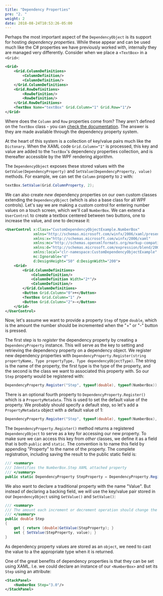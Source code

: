 ```yaml
---
title: "Dependency Properties"
pre: "2. "
weight: 2
date: 2018-08-24T10:53:26-05:00
---
```


Perhaps the most important aspect of the `DependencyObject` is its support for hosting _dependency properties_.  While these appear and can be used much like the C# properties we have previously worked with, internally they are managed very differently.  Consider when we place a `<TextBox>` in a `<Grid>`:

```xml
<Grid>
    <Grid.ColumnDefinitions>
        <ColumnDefinition/>
        <ColumnDefinition/>
    </Grid.ColumnDefinitions>
    <Grid.RowDefinitions>
        <RowDefinition/>
        <RowDefinition/>
    </Grid.RowDefinitions>
    <TextBox Name="textBox" Grid.Column="1" Grid.Row="1"/>
</Grid>
```

Where does the `Column` and `Row` properties come from?  They aren't defined on the `TextBox` class - you can [check the documentation](https://docs.microsoft.com/en-us/dotnet/api/system.windows.controls.textbox?view=netcore-3.1#properties).  The answer is they are made available through the dependency property system.

At the heart of this system is a collection of key/value pairs much like the `Dictonary`.  When the XAML code `Grid.Column="1"` is processed, this key and value are added to the `TextBox`'s dependency properties collection, and is thereafter accessible by the WPF rendering algorithm.

The `DependencyObject` exposes these stored values with the `GetValue(DependencyProperty)` and `SetValue(DependencyProperty, value)` methods.  For example, we can set the `Column` property to `2` with:

```csharp
textBox.SetValue(Grid.ColumnProperty, 2);
```

We can also create _new_ dependency properties on our own custom classes extending the `DependencyObject` (which is also a base class for all WPF controls).  Let's say we are making a custom control for entering number values on a touch screen, which we'll call `NumberBox`.  We can extend a `UserControl` to create a textbox centered between two buttons, one to increase the value, and one to decrease it:

```xml
<UserControl x:Class="CustomDependencyObjectExample.NumberBox"
             xmlns="http://schemas.microsoft.com/winfx/2006/xaml/presentation"
             xmlns:x="http://schemas.microsoft.com/winfx/2006/xaml"
             xmlns:mc="http://schemas.openxmlformats.org/markup-compatibility/2006" 
             xmlns:d="http://schemas.microsoft.com/expression/blend/2008" 
             xmlns:local="clr-namespace:CustomDependencyObjectExample"
             mc:Ignorable="d" 
             d:DesignHeight="50" d:DesignWidth="200">
    <Grid>
        <Grid.ColumnDefinitions>
            <ColumnDefinition/>
            <ColumnDefinition Width="2*"/>
            <ColumnDefinition/>
        </Grid.ColumnDefinitions>
        <Button Grid.Column="0">+</Button>
        <TextBox Grid.Column="1" />
        <Button Grid.Column="2">-</Button>
    </Grid>
</UserControl>
```

Now, let's assume we want to provide a property `Step` of type `double`, which is the amount the number should be incremented when the "+" or "-" button is pressed.

The first step is to _register_ the dependency property by creating a `DependencyProperty` instance.  This will serve as the key to setting and retrieving the dependency property on a dependency object.  We register new dependency properties with `DependencyProperty.Register(string propertyName, Type propertyType, Type dependencyObjectType)`.  The string is the name of the property, the first type is the type of the property, and the second is the class we want to associated this property with.  So our `Step` property would be registered with:

```csharp
DependencyProperty.Register("Step", typeof(double), typeof(NumberBox));
```

There is an optional fourth property to `DependencyProperty.Register()` which is a `PropertyMetadata`.  This is used to set the default value of the property.  We probably should specify a default step, so let's add a `PropertyMetadata` object with a default value of 1:

```csharp
DependencyProperty.Register("Step", typeof(double), typeof(NumberBox), new PropertyMetadata(1.0));
```

The `DependencyProperty.Register()` method returns a registered `DependencyObject` to serve as a key for accessing our new property.  To make sure we can access this key from _other_ classes, we define it as a field that is both `public` and `static`.  The convention is to name this field by appending "Property" to the name of the property.  The complete registration, including saving the result to the public static field is:

```csharp
/// <summary>
/// Identifies the NumberBox.Step XAML attached property
/// </summary>
public static DependencyProperty StepProperty = DependencyProperty.Register("Step", typeof(double), typeof(NumberBox), new PropertyMetadata(1.0)); 
```

We also want to declare a traditional property with the name "Value".  But instead of declaring a backing field, we will use the key/value pair stored in our `DependencyObject` using `GetValue()` and `SetValue()`:

```csharp
/// <summary>
/// The amount each increment or decrement operation should change the value by
/// </summary>
public double Step
{
    get { return (double)GetValue(StepProperty); }
    set { SetValue(StepProperty, value); }
}
```

As dependency property values are stored as an `object`, we need to cast the value to a the appropriate type when it is returned.

One of the great benefits of dependency properties is that they can be set using XAML.  I.e. we could declare an instance of our `<NumberBox>` and set its `Step` using an attribute:

```xml
<StackPanel>
    <NumberBox Step="3.0"/>
</StackPanel>
```
